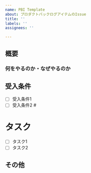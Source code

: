 ```yaml
---
name: PBI Template
about: プロダクトバックログアイテムのIssue
title: ''
labels: ''
assignees: ''

---
```


## 概要 <!-- このPBIにおける主要な課題や機能、及び期待される成果について簡潔に説明してください。--> 

### 何をやるのか・なぜやるのか 

## 受入条件 <!-- このPBIを完了とするための条件をリスト形式で記載してください。受け入れ条件は状態として記載します。--> 
- [ ] 受入条件1 
- [ ] 受入条件2 #

# タスク <!-- 開発者がこのPBIを達成するために必要なタスク（具体的な作業項目）をリスト形式で記載してください。--> 
- [ ] タスク1 
- [ ] タスク2 

## その他 <!-- このPBIに関連するドキュメント、過去の類似したPBI、注記や備考などをここに記載してください。-->
